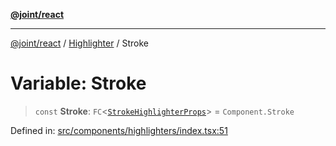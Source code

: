 [**@joint/react**](../../../../README.md)

***

[@joint/react](../../../../README.md) / [Highlighter](../README.md) / Stroke

# Variable: Stroke

> `const` **Stroke**: `FC`\<[`StrokeHighlighterProps`](../../../../interfaces/StrokeHighlighterProps.md)\> = `Component.Stroke`

Defined in: [src/components/highlighters/index.tsx:51](https://github.com/samuelgja/joint/blob/main/packages/joint-react/src/components/highlighters/index.tsx#L51)
